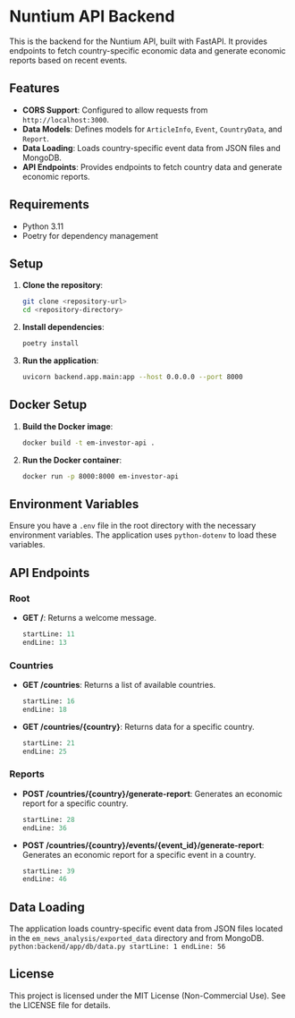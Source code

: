 # Nuntium API Backend

This is the backend for the Nuntium API, built with FastAPI. It provides endpoints to fetch country-specific economic data and generate economic reports based on recent events.

## Features

- **CORS Support**: Configured to allow requests from `http://localhost:3000`.
- **Data Models**: Defines models for `ArticleInfo`, `Event`, `CountryData`, and `Report`.
- **Data Loading**: Loads country-specific event data from JSON files and MongoDB.
- **API Endpoints**: Provides endpoints to fetch country data and generate economic reports.

## Requirements

- Python 3.11
- Poetry for dependency management

## Setup

1. **Clone the repository**:
    ```sh
    git clone <repository-url>
    cd <repository-directory>
    ```

2. **Install dependencies**:
    ```sh
    poetry install
    ```

3. **Run the application**:
    ```sh
    uvicorn backend.app.main:app --host 0.0.0.0 --port 8000
    ```

## Docker Setup

1. **Build the Docker image**:
    ```sh
    docker build -t em-investor-api .
    ```

2. **Run the Docker container**:
    ```sh
    docker run -p 8000:8000 em-investor-api
    ```

## Environment Variables

Ensure you have a `.env` file in the root directory with the necessary environment variables. The application uses `python-dotenv` to load these variables.

## API Endpoints

### Root

- **GET /**: Returns a welcome message.
    ```python:backend/app/main.py
    startLine: 11
    endLine: 13
    ```

### Countries

- **GET /countries**: Returns a list of available countries.
    ```python:backend/app/main.py
    startLine: 16
    endLine: 18
    ```

- **GET /countries/{country}**: Returns data for a specific country.
    ```python:backend/app/main.py
    startLine: 21
    endLine: 25
    ```

### Reports

- **POST /countries/{country}/generate-report**: Generates an economic report for a specific country.
    ```python:backend/app/main.py
    startLine: 28
    endLine: 36
    ```

- **POST /countries/{country}/events/{event_id}/generate-report**: Generates an economic report for a specific event in a country.
    ```python:backend/app/main.py
    startLine: 39
    endLine: 46
    ```

## Data Loading

The application loads country-specific event data from JSON files located in the `em_news_analysis/exported_data` directory and from MongoDB.
    ```python:backend/app/db/data.py
    startLine: 1
    endLine: 56
    ```

## License

This project is licensed under the MIT License (Non-Commercial Use). See the LICENSE file for details.